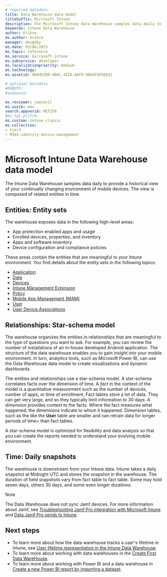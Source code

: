 ```yaml
---
# required metadata
title: Data Warehouse data model
titleSuffix: Microsoft Intune
description: The Microsoft Intune Data Warehouse samples data daily to provide a historical view of your continually changing mobile environment.
keywords: Intune Data Warehouse
author: Erikre
ms.author: erikre
manager: dougeby
ms.date: 03/06/2023
ms.topic: reference
ms.service: microsoft-intune
ms.subservice: developer
ms.localizationpriority: medium
ms.technology:
ms.assetid: 4D04D3D9-4B6C-41CD-AAF8-466AF8FA6032

# optional metadata
#ROBOTS:
#audience:

ms.reviewer: jamiesil
ms.suite: ems
search.appverid: MET150
#ms.tgt_pltfrm:
ms.custom: intune-classic
ms.collection:
- tier3
- M365-identity-device-management
---
```


# Microsoft Intune Data Warehouse data model

The Intune Data Warehouse samples data daily to provide a historical view of your continually changing environment of mobile devices. The view is composed of related entities in time.

## Entities: Entity sets

The warehouse exposes data in the following high-level areas:

- App protection enabled apps and usage
- Enrolled devices, properties, and inventory
- Apps and software inventory
- Device configuration and compliance policies

These areas contain the entities that are meaningful to your Intune environment. You find details about the entity sets in the following topics:

- [Application](reports-ref-application.md)
- [Date](reports-ref-date.md)
- [Devices](reports-ref-devices.md)
- [Intune Management Extension](reports-ref-intunemanagementextension.md)
- [Policy](reports-ref-policy.md)
- [Mobile App Management (MAM)](../apps/app-management.md)
- [User](reports-ref-user.md)
- [User Device Associations](reports-ref-user-device.md)

## Relationships: Star-schema model

The warehouse organizes the entities in relationships that are meaningful to the type of questions you want to ask. For example, you can review the number of installations of an in-house developed Android application. The structure of the data warehouse enables you to gain insight into your mobile environment. In turn, analytics tools, such as Microsoft Power BI, can use the Data Warehouse data model to create visualizations and dynamic dashboards.

The entities and relationships use a star-schema model. A star-schema correlates facts over the dimension of time. A *fact* in the context of the model is a quantitative measurement such as the number of devices, number of apps, or time of enrollment. Fact tables store a lot of data. They can get very large, and so they typically limit information to 30 days. A *dimension* provides context to the facts. Where the fact measures what happened, the dimensions indicate to whom it happened. Dimension tables, such as the like the **User** table are smaller and can retrain data for longer periods of time= than fact tables.

A star-schema model is optimized for flexibility and data analysis so that you can create the reports needed to understand your evolving mobile environment.

## Time: Daily snapshots

The warehouse is downstream from your Intune data. Intune takes a daily snapshot at Midnight UTC and stores the snapshot in the warehouse. The duration of held snapshots vary from fact table to fact table. Some may hold seven days, others 30 days, and some even longer durations.

> [!NOTE]
> The Data Warehouse does not sync Jamf devices. For more information about Jamf, see [Troubleshooting Jamf Pro integration with Microsoft Intune](/troubleshoot/mem/intune/troubleshoot-jamf) and [Data Jamf Pro sends to Intune](..\protect\data-jamf-sends-to-intune.md).

## Next steps

- To learn more about how the data warehouse tracks a user's lifetime in Intune, see [User lifetime representation in the Intune Data Warehouse](reports-ref-user-timeline.md).
- To learn more about working with data warehouses in the [Create First Data WareHouse](https://www.codeproject.com/Articles/652108/Create-First-Data-WareHouse).
- To learn more about working with Power BI and a data warehouse in [Create a new Power BI report by importing a dataset](https://powerbi.microsoft.com/documentation/powerbi-service-create-a-new-report/).